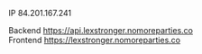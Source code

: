 IP 84.201.167.241

Backend https://api.lexstronger.nomoreparties.co  
Frontend https://lexstronger.nomoreparties.co